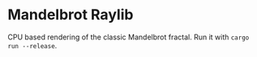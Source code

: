 # Mandelbrot Raylib

CPU based rendering of the classic Mandelbrot fractal.
Run it with `cargo run --release`.
